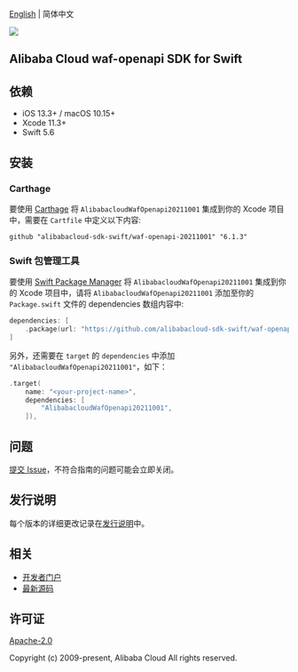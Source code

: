[English](README.md) | 简体中文

![](https://aliyunsdk-pages.alicdn.com/icons/AlibabaCloud.svg)

## Alibaba Cloud waf-openapi SDK for Swift

## 依赖

- iOS 13.3+ / macOS 10.15+
- Xcode 11.3+
- Swift 5.6

## 安装

### Carthage

要使用 [Carthage](https://github.com/Carthage/Carthage) 将 `AlibabacloudWafOpenapi20211001` 集成到你的 Xcode 项目中，需要在 `Cartfile` 中定义以下内容:

```ogdl
github "alibabacloud-sdk-swift/waf-openapi-20211001" "6.1.3"
```

### Swift 包管理工具

要使用 [Swift Package Manager](https://swift.org/package-manager/) 将 `AlibabacloudWafOpenapi20211001` 集成到你的 Xcode 项目中，请将 `AlibabacloudWafOpenapi20211001` 添加至你的 `Package.swift` 文件的 dependencies 数组内容中:

```swift
dependencies: [
    .package(url: "https://github.com/alibabacloud-sdk-swift/waf-openapi-20211001.git", from: "6.1.3")
]
```

另外，还需要在 `target` 的 `dependencies` 中添加 `"AlibabacloudWafOpenapi20211001"`，如下：

```swift
.target(
    name: "<your-project-name>",
    dependencies: [
        "AlibabacloudWafOpenapi20211001",
    ]),
```

## 问题

[提交 Issue](https://github.com/alibabacloud-sdk-swift/waf-openapi-20211001/issues/new)，不符合指南的问题可能会立即关闭。

## 发行说明

每个版本的详细更改记录在[发行说明](./ChangeLog.txt)中。

## 相关

* [开发者门户](https://next.api.aliyun.com/home)
* [最新源码](https://github.com/alibabacloud-sdk-swift/waf-openapi-20211001)

## 许可证

[Apache-2.0](http://www.apache.org/licenses/LICENSE-2.0)

Copyright (c) 2009-present, Alibaba Cloud All rights reserved.
